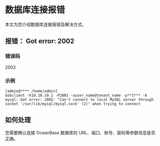 # 数据库连接报错

本文为您介绍数据库连接报错及解决方式。

## 报错： Got error: 2002

### 错误码

2002

### 示例

```shell
[admin@**** /home/admin]
$obclient -h10.10.10.1 -P2881 -uuser_name@tenant_name -p**1*** -A
mysql: Got error: 2002: "Can't connect to local MySQL server through socket '/var/lib/mysql/mysql.sock' (2)" when trying to connect
```

## 如何处理

您需要确认连接 OceanBase 数据库的 URL、端口、账号、密码等参数信息是否正确。
